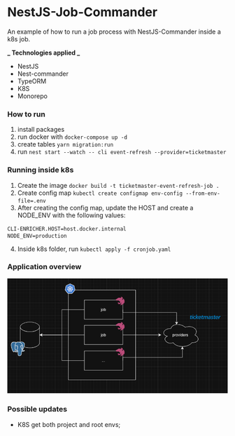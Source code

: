# NestJS-Job-Commander

An example of how to run a job process with NestJS-Commander inside a k8s job.

**_ Technologies applied _**

- NestJS
- Nest-commander
- TypeORM
- K8S
- Monorepo

### How to run

1. install packages
2. run docker with `docker-compose up -d`
3. create tables `yarn migration:run`
4. run `nest start --watch -- cli event-refresh --provider=ticketmaster`

### Running inside k8s

1. Create the image `docker build -t ticketmaster-event-refresh-job .`
2. Create config map `kubectl create configmap env-config --from-env-file=.env`
3. After creating the config map, update the HOST and create a NODE_ENV with the following values:

```
CLI-ENRICHER.HOST=host.docker.internal
NODE_ENV=production
```

4. Inside k8s folder, run `kubectl apply -f cronjob.yaml`

### Application overview

![Preview](https://github.com/henriqueweiand/nestjs-job-commander/blob/master/assets/overview.png)

### Possible updates

- K8S get both project and root envs;
